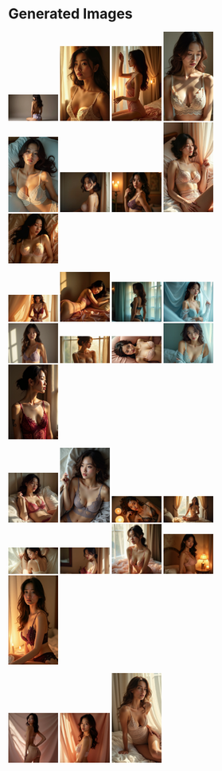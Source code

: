 # Generated Images



<img src="2025_07_11_01.webp" width="100"/> <img src="2025_07_11_02.webp" width="100"/> <img src="2025_07_11_03.webp" width="100"/> <img src="2025_07_11_04.webp" width="100"/> <img src="2025_07_11_05.webp" width="100"/> <img src="2025_07_11_06.webp" width="100"/> <img src="2025_07_11_07.webp" width="100"/> <img src="2025_07_11_08.webp" width="100"/> <img src="2025_07_11_09.webp" width="100"/>

<img src="2025_07_11_10.webp" width="100"/> <img src="2025_07_11_11.webp" width="100"/> <img src="2025_07_11_12.webp" width="100"/> <img src="2025_07_11_13.webp" width="100"/> <img src="2025_07_11_14.webp" width="100"/> <img src="2025_07_11_15.webp" width="100"/> <img src="2025_07_11_16.webp" width="100"/> <img src="2025_07_11_17.webp" width="100"/> <img src="2025_07_11_18.webp" width="100"/>

<img src="2025_07_11_19.webp" width="100"/> <img src="2025_07_11_20.webp" width="100"/> <img src="2025_07_11_21.webp" width="100"/> <img src="2025_07_11_22.webp" width="100"/> <img src="2025_07_11_23.webp" width="100"/> <img src="2025_07_11_24.webp" width="100"/> <img src="2025_07_11_25.webp" width="100"/> <img src="2025_07_11_26.webp" width="100"/> <img src="2025_07_11_27.webp" width="100"/>

<img src="2025_07_11_28.webp" width="100"/> <img src="2025_07_11_29.webp" width="100"/> <img src="2025_07_11_30.webp" width="100"/>